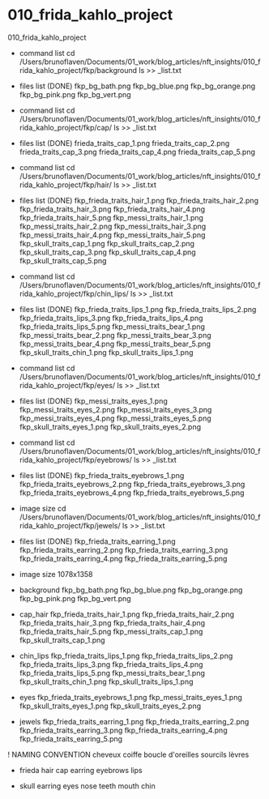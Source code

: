# 010_frida_kahlo_project




010_frida_kahlo_project

- command list
cd /Users/brunoflaven/Documents/01_work/blog_articles/nft_insights/010_frida_kahlo_project/fkp/background
ls >> _list.txt

- files list (DONE)
fkp_bg_bath.png
fkp_bg_blue.png
fkp_bg_orange.png
fkp_bg_pink.png
fkp_bg_vert.png


- command list
cd /Users/brunoflaven/Documents/01_work/blog_articles/nft_insights/010_frida_kahlo_project/fkp/cap/
ls >> _list.txt

- files list (DONE)
frieda_traits_cap_1.png
frieda_traits_cap_2.png
frieda_traits_cap_3.png
frieda_traits_cap_4.png
frieda_traits_cap_5.png


- command list
cd /Users/brunoflaven/Documents/01_work/blog_articles/nft_insights/010_frida_kahlo_project/fkp/hair/
ls >> _list.txt

- files list (DONE)
fkp_frieda_traits_hair_1.png
fkp_frieda_traits_hair_2.png
fkp_frieda_traits_hair_3.png
fkp_frieda_traits_hair_4.png
fkp_frieda_traits_hair_5.png
fkp_messi_traits_hair_1.png
fkp_messi_traits_hair_2.png
fkp_messi_traits_hair_3.png
fkp_messi_traits_hair_4.png
fkp_messi_traits_hair_5.png
fkp_skull_traits_cap_1.png
fkp_skull_traits_cap_2.png
fkp_skull_traits_cap_3.png
fkp_skull_traits_cap_4.png
fkp_skull_traits_cap_5.png

- command list
cd /Users/brunoflaven/Documents/01_work/blog_articles/nft_insights/010_frida_kahlo_project/fkp/chin_lips/
ls >> _list.txt

- files list (DONE)
fkp_frieda_traits_lips_1.png
fkp_frieda_traits_lips_2.png
fkp_frieda_traits_lips_3.png
fkp_frieda_traits_lips_4.png
fkp_frieda_traits_lips_5.png
fkp_messi_traits_bear_1.png
fkp_messi_traits_bear_2.png
fkp_messi_traits_bear_3.png
fkp_messi_traits_bear_4.png
fkp_messi_traits_bear_5.png
fkp_skull_traits_chin_1.png
fkp_skull_traits_lips_1.png

- command list
cd /Users/brunoflaven/Documents/01_work/blog_articles/nft_insights/010_frida_kahlo_project/fkp/eyes/
ls >> _list.txt

- files list (DONE)
fkp_messi_traits_eyes_1.png
fkp_messi_traits_eyes_2.png
fkp_messi_traits_eyes_3.png
fkp_messi_traits_eyes_4.png
fkp_messi_traits_eyes_5.png
fkp_skull_traits_eyes_1.png
fkp_skull_traits_eyes_2.png

- command list
cd /Users/brunoflaven/Documents/01_work/blog_articles/nft_insights/010_frida_kahlo_project/fkp/eyebrows/
ls >> _list.txt

- files list (DONE)
fkp_frieda_traits_eyebrows_1.png
fkp_frieda_traits_eyebrows_2.png
fkp_frieda_traits_eyebrows_3.png
fkp_frieda_traits_eyebrows_4.png
fkp_frieda_traits_eyebrows_5.png


- image size
cd /Users/brunoflaven/Documents/01_work/blog_articles/nft_insights/010_frida_kahlo_project/fkp/jewels/
ls >> _list.txt

- files list (DONE)
fkp_frieda_traits_earring_1.png
fkp_frieda_traits_earring_2.png
fkp_frieda_traits_earring_3.png
fkp_frieda_traits_earring_4.png
fkp_frieda_traits_earring_5.png



- image size
1078x1358


- background
fkp_bg_bath.png
fkp_bg_blue.png
fkp_bg_orange.png
fkp_bg_pink.png
fkp_bg_vert.png



- cap_hair
fkp_frieda_traits_hair_1.png
fkp_frieda_traits_hair_2.png
fkp_frieda_traits_hair_3.png
fkp_frieda_traits_hair_4.png
fkp_frieda_traits_hair_5.png
fkp_messi_traits_cap_1.png
fkp_skull_traits_cap_1.png

- chin_lips
fkp_frieda_traits_lips_1.png
fkp_frieda_traits_lips_2.png
fkp_frieda_traits_lips_3.png
fkp_frieda_traits_lips_4.png
fkp_frieda_traits_lips_5.png
fkp_messi_traits_bear_1.png
fkp_skull_traits_chin_1.png
fkp_skull_traits_lips_1.png



- eyes
fkp_frieda_traits_eyebrows_1.png
fkp_messi_traits_eyes_1.png
fkp_skull_traits_eyes_1.png
fkp_skull_traits_eyes_2.png


- jewels
fkp_frieda_traits_earring_1.png
fkp_frieda_traits_earring_2.png
fkp_frieda_traits_earring_3.png
fkp_frieda_traits_earring_4.png
fkp_frieda_traits_earring_5.png




! NAMING CONVENTION
cheveux
coiffe
boucle d'oreilles
sourcils
lèvres

- frieda
hair
cap
earring
eyebrows
lips

- skull
earring
eyes
nose
teeth
mouth
chin



